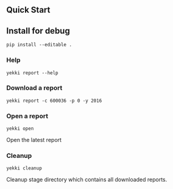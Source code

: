 ## Quick Start

## Install for debug
`pip install --editable .`

### Help
`yekki report --help`

### Download a report
`yekki report -c 600036 -p 0 -y 2016`

### Open a report
`yekki open`

Open the latest report

### Cleanup

`yekki cleanup`

Cleanup stage directory which contains all downloaded reports.
